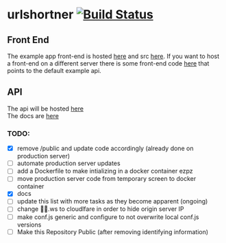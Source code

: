 # urlshortner [![Build Status](https://travis-ci.com/persa188/urlshortener.svg?token=ioxJqCa1fJPNAPQhWhxn&branch=master)](https://travis-ci.com/persa188/urlshortener)


## Front End
The example app front-end is hosted [here](https://url.sanic.ca) and src [here](/public). If you want to host a front-end on a different server there is some front-end code [here](https://github.com/persa188/url-shortener-frontend) that points to the default example api.

## API
The api will be hosted [here](https://api2.sanic.ca)  
The docs are [here](/docs)

### TODO:
- [x] remove /public and update code accordingly  (already done on production server)
- [ ] automate production server updates
- [ ] add a Dockerfile to make intializing in a docker container ezpz
- [ ] move production server code from temporary screen to docker container
- [x] docs
- [ ] update this list with more tasks as they become apparent (ongoing)
- [ ] change 🎉💯.ws to cloudlfare in order to hide origin server IP
- [ ] make conf.js generic and configure to not overwrite local conf.js versions
- [ ] Make this Repository Public (after removing identifying information)
